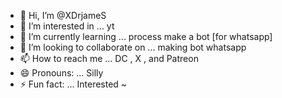 - 👋 Hi, I’m @XDrjameS
- 👀 I’m interested in ... yt
- 🌱 I’m currently learning ... process make a bot [for whatsapp]
- 💞️ I’m looking to collaborate on ... making bot whatsapp
- 📫 How to reach me ... DC , X , and Patreon
- 😄 Pronouns: ... Silly 
- ⚡ Fun fact: ... Interested ~

<!---
XDrjameS/XDrjameS is a ✨ special ✨ repository because its `README.md` (this file) appears on your GitHub profile.
You can click the Preview link to take a look at your changes.
--->
